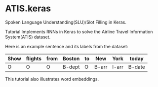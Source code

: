 # ATIS.keras
Spoken Language Understanding(SLU)/Slot Filling in Keras. 
 

Tutorial Implements RNNs in Keras to solve the Airline Travel Information System(ATIS) dataset.

Here is an example sentence and its labels from the dataset:

  Show   | flights | from |   Boston | to |  New | York|    today
  ---   | --- | --- |   --- | --- |  --- | ---|    ---
 O | O | O |B-dept | O|B-arr|I-arr|B-date

This tutorial also illustrates word embeddings.

